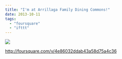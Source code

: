 ```yaml
---
title: "I'm at Arrillaga Family Dining Commons!"
date: 2013-10-11
tags: 
  - "foursquare"
  - "ifttt"
---
```


![](images/staticmap?center=37.425320633178906,-122.16436386108398&zoom=16&size=710x440&maptype=roadmap&sensor=false&markers=color:red%7C37.425320633178906,-122.16436386108398)  
  
http://foursquare.com/v/4e86032ddab43a58d75a4c36
